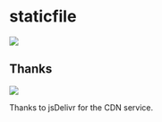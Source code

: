# staticfile

[![](https://data.jsdelivr.com/v1/package/gh/sy-records/staticfile/badge)](https://www.jsdelivr.com/package/gh/sy-records/staticfile)

## Thanks

[![](https://www.jsdelivr.com/img/logo-horizontal.svg)](https://www.jsdelivr.com)

Thanks to jsDelivr for the CDN service. 
